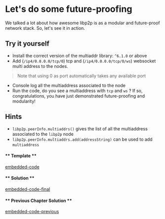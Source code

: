 Let's do some future-proofing
=============================
  
We talked a lot about how awesome libp2p is as a modular and future-proof network stack.  So, let's see it in action.

Try it yourself
---------------
* Install the correct version of the multiaddr library: `^6.1.0` or above
* Add (`/ip4/0.0.0.0/tcp/0`) tcp and (`/ip4/0.0.0.0/tcp/0/ws`) websocket multi address to the nodes. 
> Note that using 0 as port automatically takes any available port 
* Console log all the multiaddress associated to the node
* Run the code, do you see a multiaddress with `tcp` and `ws` ?  If so, congratulations, you have just demonstrated future-proofing and modularity!

Hints
-----
* `libp2p.peerInfo.multiaddrs()` gives the list of all the multiaddress associated to the `libp2p` node
* `libp2p.peerInfo.multiaddrs.add(addressString)` can be used to add `multiaddress` 

<!-- tabs:start -->

#### ** Template **

[embedded-code](../assets/2/2.0-template-code.js ':include :type=code embed-template')

#### ** Solution **

[embedded-code-final](../assets/2/2.0-finished-code.js ':include :type=code embed-final')

#### ** Previous Chapter Solution **

[embedded-code-previous](../assets/1/1.3-finished-code.js ':include :type=code embed-previous')

<!-- tabs:end -->
